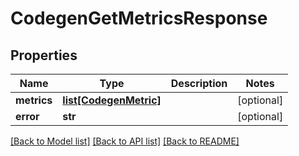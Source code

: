 # CodegenGetMetricsResponse

## Properties
Name | Type | Description | Notes
------------ | ------------- | ------------- | -------------
**metrics** | [**list[CodegenMetric]**](CodegenMetric.md) |  | [optional] 
**error** | **str** |  | [optional] 

[[Back to Model list]](../README.md#documentation-for-models) [[Back to API list]](../README.md#documentation-for-api-endpoints) [[Back to README]](../README.md)


